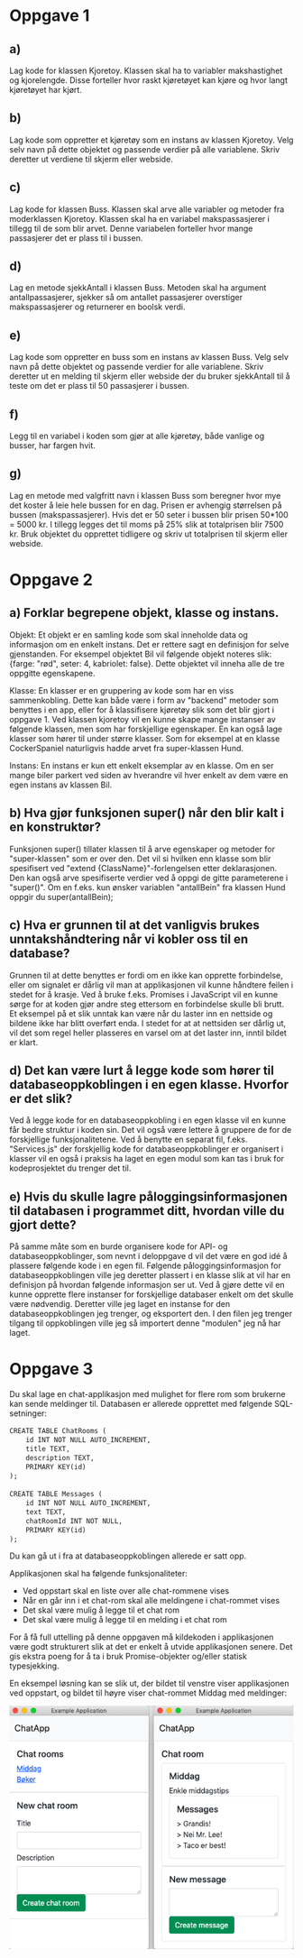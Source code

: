 # Oppgave 1

## a)
Lag kode for klassen Kjoretoy. Klassen skal ha to variabler makshastighet og kjorelengde. Disse forteller hvor raskt kjøretøyet kan kjøre og hvor langt kjøretøyet har kjørt.
 
## b)
Lag kode som oppretter et kjøretøy som en instans av klassen Kjoretoy. Velg selv navn på dette objektet og passende verdier på alle variablene. Skriv deretter ut verdiene til skjerm eller webside.
 
## c)
Lag kode for klassen Buss. Klassen skal arve alle variabler og metoder fra moderklassen Kjoretoy. Klassen skal ha en variabel makspassasjerer i tillegg til de som blir arvet. Denne variabelen forteller hvor mange passasjerer det er plass til i bussen.
 
## d)
Lag en metode sjekkAntall i klassen Buss. Metoden skal ha argument antallpassasjerer, sjekker så om antallet passasjerer overstiger makspassasjerer og returnerer en boolsk verdi.
 
## e)
Lag kode som oppretter en buss som en instans av klassen Buss. Velg selv navn på dette objektet og passende verdier for alle variablene. Skriv deretter ut en melding til skjerm eller webside der du bruker sjekkAntall til å teste om det er plass til 50 passasjerer i bussen.
 
## f)
Legg til en variabel i koden som gjør at alle kjøretøy, både vanlige og busser, har fargen hvit.
 
## g)
Lag en metode med valgfritt navn i klassen Buss som beregner hvor mye det koster å leie hele bussen for en dag. Prisen er avhengig størrelsen på bussen (makspassasjerer). Hvis det er 50 seter i bussen blir prisen 50*100 = 5000 kr. I tillegg legges det til moms på 25% slik at totalprisen blir 7500 kr. Bruk objektet du opprettet tidligere og skriv ut totalprisen til skjerm eller webside.

# Oppgave 2

## a) Forklar begrepene objekt, klasse og instans.
Objekt: Et objekt er en samling kode som skal inneholde data og informasjon om en enkelt instans.
Det er rettere sagt en definisjon for selve gjenstanden.
For eksempel objektet Bil vil følgende objekt noteres slik: {farge: "rød", seter: 4, kabriolet: false}.
Dette objektet vil inneha alle de tre oppgitte egenskapene.

Klasse: En klasser er en gruppering av kode som har en viss sammenkobling.
Dette kan både være i form av "backend" metoder som benyttes i en app,
eller for å klassifisere kjøretøy slik som det blir gjort i oppgave 1.
Ved klassen kjoretoy vil en kunne skape mange instanser av følgende klassen,
men som har forskjellige egenskaper. En kan også lage klasser som hører til under større klasser.
Som for eksempel at en klasse CockerSpaniel naturligvis hadde arvet fra super-klassen Hund.

Instans: En instans er kun ett enkelt eksemplar av en klasse.
Om en ser mange biler parkert ved siden av hverandre vil hver enkelt av dem være en egen instans av klassen Bil.

 
## b) Hva gjør funksjonen super() når den blir kalt i en konstruktør?
Funksjonen super() tillater klassen til å arve egenskaper og metoder for "super-klassen" som er over den.
Det vil si hvilken enn klasse som blir spesifisert ved "extend {ClassName}"-forlengelsen etter deklarasjonen.
Den kan også arve spesifiserte verdier ved å oppgi de gitte parameterene i "super()".
Om en f.eks. kun ønsker variablen "antallBein" fra klassen Hund oppgir du super(antallBein);
 

## c) Hva er grunnen til at det vanligvis brukes unntakshåndtering når vi kobler oss til en database?
Grunnen til at dette benyttes er fordi om en ikke kan opprette forbindelse,
eller om signalet er dårlig vil man at applikasjonen vil kunne håndtere feilen i stedet for å krasje.
Ved å bruke f.eks. Promises i JavaScript vil en kunne sørge for at koden gjør andre steg ettersom en forbindelse skulle bli brutt.
Et eksempel på et slik unntak kan være når du laster inn en nettside og bildene ikke har blitt overført enda.
I stedet for at at nettsiden ser dårlig ut, vil det som regel heller plasseres en varsel om at det laster inn, inntil bildet er klart.
 

## d) Det kan være lurt å legge kode som hører til databaseoppkoblingen i en egen klasse. Hvorfor er det slik?
Ved å legge kode for en databaseoppkobling i en egen klasse vil en kunne får bedre struktur i koden sin.
Det vil også være lettere å gruppere de for de forskjellige funksjonalitetene.
Ved å benytte en separat fil, f.eks. "Services.js" der forskjellig kode for databaseoppkoblinger er organisert i klasser vil en også i praksis ha laget en egen modul som kan tas i bruk for kodeprosjektet du trenger det til.
 

## e) Hvis du skulle lagre påloggingsinformasjonen til databasen i programmet ditt, hvordan ville du gjort dette?
På samme måte som en burde organisere kode for API- og databaseoppkoblinger,
som nevnt i deloppgave d vil det være en god idé å plassere følgende kode i en egen fil.
Følgende påloggingsinformasjon for databaseoppkoblingen ville jeg deretter plassert i en klasse slik at vil har en definisjon på hvordan følgende informasjon ser ut.
Ved å gjøre dette vil en kunne opprette flere instanser for forskjellige databaser enkelt om det skulle være nødvendig.
Deretter ville jeg laget en instanse for den databaseoppkoblingen jeg trenger, og eksportert den.
I den filen jeg trenger tilgang til oppkoblingen ville jeg så importert denne "modulen" jeg nå har laget.

# Oppgave 3

Du skal lage en chat-applikasjon med mulighet for flere rom som brukerne kan sende meldinger til. Databasen er allerede opprettet med følgende SQL-setninger:

 
```
CREATE TABLE ChatRooms (
    id INT NOT NULL AUTO_INCREMENT,
    title TEXT,
    description TEXT,
    PRIMARY KEY(id)
);

CREATE TABLE Messages (
    id INT NOT NULL AUTO_INCREMENT,
    text TEXT,
    chatRoomId INT NOT NULL,
    PRIMARY KEY(id)
);
```

 

Du kan gå ut i fra at databaseoppkoblingen allerede er satt opp.

Applikasjonen skal ha følgende funksjonaliteter:
* Ved oppstart skal en liste over alle chat-rommene vises
* Når en går inn i et chat-rom skal alle meldingene i chat-rommet vises
* Det skal være mulig å legge til et chat rom
* Det skal være mulig å legge til en melding i et chat rom
 
For å få full uttelling på denne oppgaven må kildekoden i applikasjonen være godt strukturert slik at det er enkelt å utvide applikasjonen senere.
Det gis ekstra poeng for å ta i bruk Promise-objekter og/eller statisk typesjekking.

En eksempel løsning kan se slik ut, der bildet til venstre viser applikasjonen ved oppstart, og bildet til høyre viser chat-rommet Middag med meldinger:


![Example of functionality](./Images/Example-image.png)